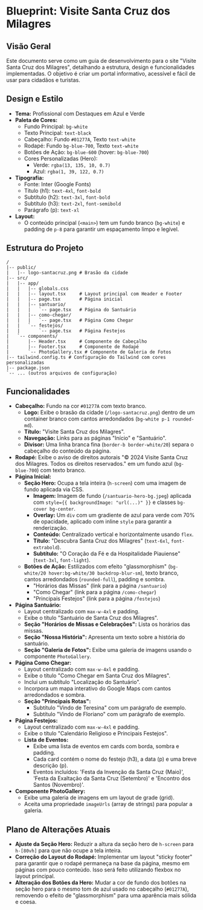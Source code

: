 # Blueprint: Visite Santa Cruz dos Milagres

## Visão Geral

Este documento serve como um guia de desenvolvimento para o site "Visite Santa Cruz dos Milagres", detalhando a estrutura, design e funcionalidades implementadas. O objetivo é criar um portal informativo, acessível e fácil de usar para cidadãos e turistas.

## Design e Estilo

- **Tema:** Profissional com Destaques em Azul e Verde
- **Paleta de Cores:**
  - Fundo Principal: `bg-white`
  - Texto Principal: `text-black`
  - Cabeçalho: Fundo `#01277A`, Texto `text-white`
  - Rodapé: Fundo `bg-blue-700`, Texto `text-white`
  - Botões de Ação: `bg-blue-600` (hover: `bg-blue-700`)
  - Cores Personalizadas (Hero):
    - Verde: `rgba(13, 135, 10, 0.7)`
    - Azul: `rgba(1, 39, 122, 0.7)`
- **Tipografia:**
  - Fonte: Inter (Google Fonts)
  - Título (h1): `text-4xl`, `font-bold`
  - Subtítulo (h2): `text-3xl`, `font-bold`
  - Subtítulo (h3): `text-2xl`, `font-semibold`
  - Parágrafo (p): `text-xl`
- **Layout:**
    - O conteúdo principal (`<main>`) tem um fundo branco (`bg-white`) e padding de `p-8` para garantir um espaçamento limpo e legível.

## Estrutura do Projeto

```
/
|-- public/
|   |-- logo-santacruz.png # Brasão da cidade
|-- src/
|   |-- app/
|   |   |-- globals.css
|   |   |-- layout.tsx     # Layout principal com Header e Footer
|   |   |-- page.tsx       # Página inicial
|   |   |-- santuario/
|   |   |   `-- page.tsx   # Página do Santuário
|   |   |-- como-chegar/
|   |   |   `-- page.tsx   # Página Como Chegar
|   |   `-- festejos/
|   |       `-- page.tsx   # Página Festejos
|   `-- components/
|       |-- Header.tsx     # Componente de Cabeçalho
|       |-- Footer.tsx     # Componente de Rodapé
|       `-- PhotoGallery.tsx # Componente de Galeria de Fotos
|-- tailwind.config.ts # Configuração do Tailwind com cores personalizadas
|-- package.json
`-- ... (outros arquivos de configuração)
```

## Funcionalidades

- **Cabeçalho:** Fundo na cor `#01277A` com texto branco.
    - **Logo:** Exibe o brasão da cidade (`/logo-santacruz.png`) dentro de um container branco com cantos arredondados (`bg-white p-1 rounded-md`).
    - **Título:** "Visite Santa Cruz dos Milagres".
    - **Navegação:** Links para as páginas "Início" e "Santuário".
    - **Divisor:** Uma linha branca fina (`border-b border-white/20`) separa o cabeçalho do conteúdo da página.
- **Rodapé:** Exibe o aviso de direitos autorais "© 2024 Visite Santa Cruz dos Milagres. Todos os direitos reservados." em um fundo azul (`bg-blue-700`) com texto branco.
- **Página Inicial:**
  - **Seção Hero:** Ocupa a tela inteira (`h-screen`) com uma imagem de fundo aplicada via CSS.
    - **Imagem:** Imagem de fundo (`/santuario-hero-bg.jpeg`) aplicada com `style={{ backgroundImage: "url(...)" }}` e classes `bg-cover bg-center`.
    - **Overlay:** Um `div` com um gradiente de azul para verde com 70% de opacidade, aplicado com inline `style` para garantir a renderização.
    - **Conteúdo:** Centralizado vertical e horizontalmente usando `flex`.
    - **Título:** "Descubra Santa Cruz dos Milagres" (`text-6xl`, `font-extrabold`).
    - **Subtítulo:** "O Coração da Fé e da Hospitalidade Piauiense" (`text-3xl`, `font-light`).
  - **Botões de Ação:** Estilizados com efeito "glassmorphism" (`bg-white/20 hover:bg-white/30 backdrop-blur-sm`), texto branco, cantos arredondados (`rounded-full`), padding e sombra.
    - "Horários das Missas" (link para a página `/santuario`)
    - "Como Chegar" (link para a página `/como-chegar`)
    - "Principais Festejos" (link para a página `/festejos`)
- **Página Santuário:**
  - Layout centralizado com `max-w-4xl` e padding.
  - Exibe o título "Santuário de Santa Cruz dos Milagres".
  - **Seção "Horários de Missas e Celebrações":** Lista os horários das missas.
  - **Seção "Nossa História":** Apresenta um texto sobre a história do santuário.
  - **Seção "Galeria de Fotos":** Exibe uma galeria de imagens usando o componente `PhotoGallery`.
- **Página Como Chegar:**
  - Layout centralizado com `max-w-4xl` e padding.
  - Exibe o título "Como Chegar em Santa Cruz dos Milagres".
  - Inclui um subtítulo "Localização do Santuário".
  - Incorpora um mapa interativo do Google Maps com cantos arredondados e sombra.
  - **Seção "Principais Rotas":**
    - Subtítulo "Vindo de Teresina" com um parágrafo de exemplo.
    - Subtítulo "Vindo de Floriano" com um parágrafo de exemplo.
- **Página Festejos:**
  - Layout centralizado com `max-w-4xl` e padding.
  - Exibe o título "Calendário Religioso e Principais Festejos".
  - **Lista de Eventos:**
    - Exibe uma lista de eventos em cards com borda, sombra e padding.
    - Cada card contém o nome do festejo (h3), a data (p) e uma breve descrição (p).
    - Eventos incluídos: 'Festa da Invenção da Santa Cruz (Maio)', 'Festa da Exaltação da Santa Cruz (Setembro)' e 'Encontro dos Santos (Novembro)'.
- **Componente PhotoGallery:**
  - Exibe uma galeria de imagens em um layout de grade (grid).
  - Aceita uma propriedade `imageUrls` (array de strings) para popular a galeria.

## Plano de Alterações Atuais

- **Ajuste da Seção Hero:** Reduzir a altura da seção hero de `h-screen` para `h-[80vh]` para que não ocupe a tela inteira.
- **Correção do Layout do Rodapé:** Implementar um layout "sticky footer" para garantir que o rodapé permaneça na base da página, mesmo em páginas com pouco conteúdo. Isso será feito utilizando flexbox no layout principal.
- **Alteração dos Botões da Hero:** Mudar a cor de fundo dos botões na seção hero para o mesmo tom de azul usado no cabeçalho (`#01277A`), removendo o efeito de "glassmorphism" para uma aparência mais sólida e coesa.
